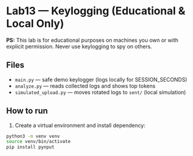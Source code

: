 # Lab13 — Keylogging (Educational & Local Only)

**PS:** This lab is for educational purposes on machines you own or with explicit permission. Never use keylogging to spy on others. 

## Files
- `main.py` — safe demo keylogger (logs locally for SESSION_SECONDS)
- `analyze.py` — reads collected logs and shows top tokens
- `simulated_upload.py` — moves rotated logs to `sent/` (local simulation)

## How to run
1. Create a virtual environment and install dependency:
```bash
python3 -m venv venv
source venv/bin/activate
pip install pynput
